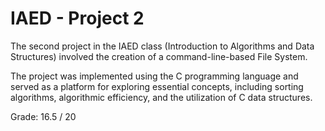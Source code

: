 # IAED - Project 2

The second project in the IAED class (Introduction to Algorithms and Data Structures) involved the creation of a command-line-based File System.

The project was implemented using the C programming language and served as a platform for exploring essential concepts, including sorting algorithms, algorithmic efficiency, and the utilization of C data structures.

Grade: 16.5 / 20
